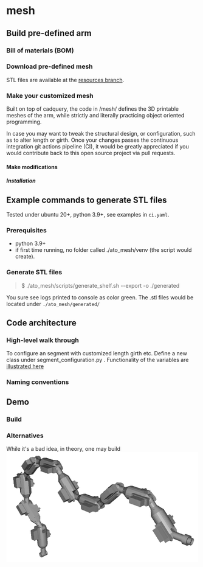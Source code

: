 # mesh

## Build pre-defined arm

### Bill of materials (BOM)

### Download pre-defined mesh

STL files are available at the [resources branch](https://github.com/haoxuw/ato/tree/master-resources/printable_mesh).

### Make your customized mesh

Built on top of cadquery, the code in /mesh/ defines the 3D printable meshes of the arm, while strictly and literally practicing object oriented programming.

In case you may want to tweak the structural design, or configuration, such as to alter length or girth. Once your changes passes the continuous integration git actions pipeline (CI), it would be greatly appreciated if you would contribute back to this open source project via pull requests.

#### Make modifications

##### Installation

## Example commands to generate STL files

Tested under ubuntu 20+, python 3.9+, see examples in `ci.yaml`.

### Prerequisites

* python 3.9+
* if first time running, no folder called ./ato_mesh/venv (the script would create).

### Generate STL files

> $ ./ato_mesh/scripts/generate_shelf.sh --export -o ./generated

You sure see logs printed to console as color green. The .stl files would be located under `./ato_mesh/generated/`

## Code architecture

### High-level walk through

To configure an segment with customized length girth etc. Define a new class under segment_configuration.py . Functionality of the variables are [illustrated here](https://github.com/haoxuw/ato/blob/master-resources/images/illustrations/segment_config_diagram.png)
### Naming conventions

## Demo

### Build

### Alternatives
While it's a bad idea, in theory, one may build ![a theoretical 10-segment arm](https://github.com/haoxuw/ato/blob/master-resources/images/snapshots_processed/processed_arm_multi_seg_a.png)
